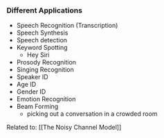 ### Different Applications
- Speech Recognition (Transcription)
- Speech Synthesis
- Speech detection
- Keyword Spotting
	- Hey Siri
- Prosody Recognition
- Singing Recognition
- Speaker ID
- Age ID
- Gender ID
- Emotion Recognition
- Beam Forming
	- picking out a conversation in a crowded room

Related to: [[The Noisy Channel Model]]